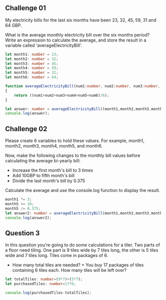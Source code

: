 ## Challenge 01
My electricity bills for the last six months have been 23, 32, 45, 59, 31 and 64 GBP.

What is the average monthly electricity bill over the six months period?
Write an expression to calculate the average, and store the result in a variable called 'averageElectricityBill'.


```ts
let month1: number = 23;
let month2: number = 32;
let month3: number = 45;
let month4: number = 59;
let month5: number = 31;
let month6: number = 64;

function averageElectricityBill(num1:number, num2:number, num3:number, num4:number, num5:number, num6:number)
{
    return ((num1+num2+num3+num4+num5+num6)/6);
}

let answer: number = averageElectricityBill((month1,month2,month3,month4,month5,month6)/6);
console.log(answer);
```


## Challenge 02
Please create 6 variables to hold these values. For example, month1, month2, month3, month4, month5, and month6.

Now, make the following changes to the monthly bill values before calculating the average bi-yearly bill:
* Increase the first month's bill to 3 times
* Add 10GBP to fifth month's bill
* Divide the last month's bill by 0.375

Calculate the average and use the console.log function to display the result.

```ts
month1 *= 3;
month5 += 10;
month5 /= 0.375;
let answer2: number = averageElectricityBill(month1,month2,month3,month4,month5,month6);
console.log(answer2);
```


## Question 3
In this question you're going to do some calculations for a tiler.
Two parts of a floor need tiling. One part is 9 tiles wide by 7 tiles long, the other is 5 tiles wide and 7 tiles long. Tiles come in packages of 6.

+ How many total tiles are needed? + You buy 17 packages of tiles containing 6 tiles each. How many tiles will be left over?

```ts
let totalTiles: number=(9*7)+(5*7);
let purchasedTiles: number=17*6;

console.log(purchasedTiles-totalTiles);
```
